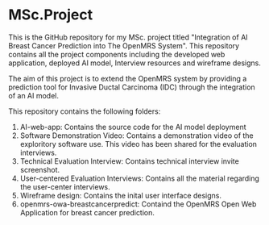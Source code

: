 # MSc.Project
This is the GitHub repository for my MSc. project titled "Integration of AI Breast Cancer Prediction into The OpenMRS System". This repository contains all the project components including the developed web application, deployed AI model, Interview resources and wireframe designs.

The aim of this project is to extend the OpenMRS system by providing a prediction tool for Invasive Ductal Carcinoma (IDC) through the integration of an AI model.  

This repository contains the following folders:
1. AI-web-app: Contains the source code for the AI model deployment
2. Software Demonstration Video: Contains a demonstration video of the exploritory software use. This video has been shared for the evaluation interviews.
3. Technical Evaluation Interview: Contains technical interview invite screenshot.
4. User-centered Evaluation Interviews: Contains all the material regarding the user-center interviews.
5. Wireframe design: Contains the inital user interface designs.
6. openmrs-owa-breastcancerpredict: Containd the OpenMRS Open Web Application for breast cancer prediction. 
